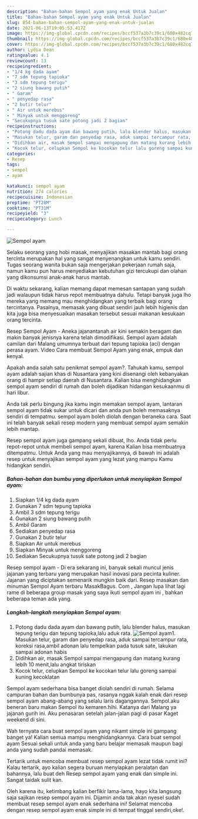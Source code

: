 ```yaml
---
description: "Bahan-bahan Sempol ayam yang enak Untuk Jualan"
title: "Bahan-bahan Sempol ayam yang enak Untuk Jualan"
slug: 854-bahan-bahan-sempol-ayam-yang-enak-untuk-jualan
date: 2021-06-13T19:05:53.417Z
image: https://img-global.cpcdn.com/recipes/bccf537a3b7c39c1/680x482cq70/sempol-ayam-foto-resep-utama.jpg
thumbnail: https://img-global.cpcdn.com/recipes/bccf537a3b7c39c1/680x482cq70/sempol-ayam-foto-resep-utama.jpg
cover: https://img-global.cpcdn.com/recipes/bccf537a3b7c39c1/680x482cq70/sempol-ayam-foto-resep-utama.jpg
author: Lydia Dean
ratingvalue: 4.1
reviewcount: 13
recipeingredient:
- "1/4 kg dada ayam"
- "7 sdm tepung tapioka"
- "3 sdm tepung terigu"
- "2 siung bawang putih"
- " Garam"
- " penyedap rasa"
- "2 butir telur"
- " Air untuk merebus"
- " Minyak untuk menggoreng"
- "Secukupnya tusuk sate potong jadi 2 bagian"
recipeinstructions:
- "Potong dadu dada ayam dan bawang putih, lalu blender halus, masukan tepung terigu dan tepung tapioka,lalu aduk rata."
- "Masukan telur, garam dan penyedap rasa, aduk sampai tercampur rata, koreksi rasa,ambil adonan lalu tempelkan pada tusuk sate, lakukan sampai adonan habis"
- "Didihkan air, masak Sempol sampai mengapung dan matang kurang lebih 10 menit,lalu angkat tiriskan"
- "Kocok telur, celupkan Sempol ke kocokan telur lalu goreng sampai kuning kecoklatan"
categories:
- Resep
tags:
- sempol
- ayam

katakunci: sempol ayam 
nutrition: 274 calories
recipecuisine: Indonesian
preptime: "PT28M"
cooktime: "PT31M"
recipeyield: "3"
recipecategory: Lunch

---
```



![Sempol ayam](https://img-global.cpcdn.com/recipes/bccf537a3b7c39c1/680x482cq70/sempol-ayam-foto-resep-utama.jpg)

Selaku seorang yang hobi masak, menyajikan masakan mantab bagi orang tercinta merupakan hal yang sangat menyenangkan untuk kamu sendiri. Tugas seorang  wanita bukan saja mengerjakan pekerjaan rumah saja, namun kamu pun harus menyediakan kebutuhan gizi tercukupi dan olahan yang dikonsumsi anak-anak harus mantab.

Di waktu  sekarang, kalian memang dapat memesan santapan yang sudah jadi walaupun tidak harus repot membuatnya dahulu. Tetapi banyak juga lho mereka yang memang mau menghidangkan yang terbaik bagi orang tercintanya. Pasalnya, memasak yang dibuat sendiri jauh lebih higienis dan kita juga bisa menyesuaikan masakan tersebut sesuai makanan kesukaan orang tercinta. 

Resep Sempol Ayam - Aneka jajanantanah air kini semakin beragam dan makin banyak jenisnya karena telah dimodifikasi. Sempol ayam adalah camilan dari Malang umumnya terbuat dari tepung tapioka (aci) dengan perasa ayam. Video Cara membuat Sempol Ayam yang enak, empuk dan kenyal.

Apakah anda salah satu penikmat sempol ayam?. Tahukah kamu, sempol ayam adalah sajian khas di Nusantara yang kini disenangi oleh kebanyakan orang di hampir setiap daerah di Nusantara. Kalian bisa menghidangkan sempol ayam sendiri di rumah dan boleh dijadikan hidangan kesukaanmu di hari libur.

Anda tak perlu bingung jika kamu ingin memakan sempol ayam, lantaran sempol ayam tidak sukar untuk dicari dan anda pun boleh memasaknya sendiri di tempatmu. sempol ayam boleh diolah dengan beraneka cara. Saat ini telah banyak sekali resep modern yang membuat sempol ayam semakin lebih mantap.

Resep sempol ayam juga gampang sekali dibuat, lho. Anda tidak perlu repot-repot untuk membeli sempol ayam, karena Kalian bisa membuatnya ditempatmu. Untuk Anda yang mau menyajikannya, di bawah ini adalah resep untuk menyajikan sempol ayam yang lezat yang mampu Kamu hidangkan sendiri.

<!--inarticleads1-->

##### Bahan-bahan dan bumbu yang diperlukan untuk menyiapkan Sempol ayam:

1. Siapkan 1/4 kg dada ayam
1. Gunakan 7 sdm tepung tapioka
1. Ambil 3 sdm tepung terigu
1. Gunakan 2 siung bawang putih
1. Ambil  Garam
1. Sediakan  penyedap rasa
1. Gunakan 2 butir telur
1. Siapkan  Air untuk merebus
1. Siapkan  Minyak untuk menggoreng
1. Sediakan Secukupnya tusuk sate potong jadi 2 bagian


Resep sempol ayam - Di era sekarang ini, banyak sekali muncul jenis jajanan yang terbaru yang merupakan hasil inovasi para pecinta kuliner. Jajanan yang diciptakan semenarik mungkin baik dari. Resep masakan dan minuman Sempol Ayam terbaru MasakBagus. Com , Jangan lupa lihat lagi rame di beberapa group masak yang saya ikuti sempol ayam ini , bahkan beberapa teman ada yang. 

<!--inarticleads2-->

##### Langkah-langkah menyiapkan Sempol ayam:

1. Potong dadu dada ayam dan bawang putih, lalu blender halus, masukan tepung terigu dan tepung tapioka,lalu aduk rata.
<img src="https://img-global.cpcdn.com/steps/cab205f355b8005b/160x128cq70/sempol-ayam-langkah-memasak-1-foto.jpg" alt="Sempol ayam">1. Masukan telur, garam dan penyedap rasa, aduk sampai tercampur rata, koreksi rasa,ambil adonan lalu tempelkan pada tusuk sate, lakukan sampai adonan habis
1. Didihkan air, masak Sempol sampai mengapung dan matang kurang lebih 10 menit,lalu angkat tiriskan
1. Kocok telur, celupkan Sempol ke kocokan telur lalu goreng sampai kuning kecoklatan


Sempol ayam sederhana bisa banget diolah sendiri di rumah. Selama campuran bahan dan bumbunya pas, rasanya nggak kalah enak dari resep sempol ayam abang-abang yang selalu laris dagangannya. Sempol.aku beneran baru makan Sempol itu kemaren.hihi. Katanya dari Malang ya jajanan gurih ini. Aku penasaran setelah jalan-jalan pagi di pasar Kaget weekend di sini. 

Wah ternyata cara buat sempol ayam yang nikamt simple ini gampang banget ya! Kalian semua mampu menghidangkannya. Cara buat sempol ayam Sesuai sekali untuk anda yang baru belajar memasak maupun bagi anda yang sudah pandai memasak.

Tertarik untuk mencoba membuat resep sempol ayam lezat tidak rumit ini? Kalau tertarik, ayo kalian segera buruan menyiapkan peralatan dan bahannya, lalu buat deh Resep sempol ayam yang enak dan simple ini. Sangat taidak sulit kan. 

Oleh karena itu, ketimbang kalian berfikir lama-lama, hayo kita langsung saja sajikan resep sempol ayam ini. Dijamin anda tak akan nyesel sudah membuat resep sempol ayam enak sederhana ini! Selamat mencoba dengan resep sempol ayam enak simple ini di tempat tinggal sendiri,oke!.

